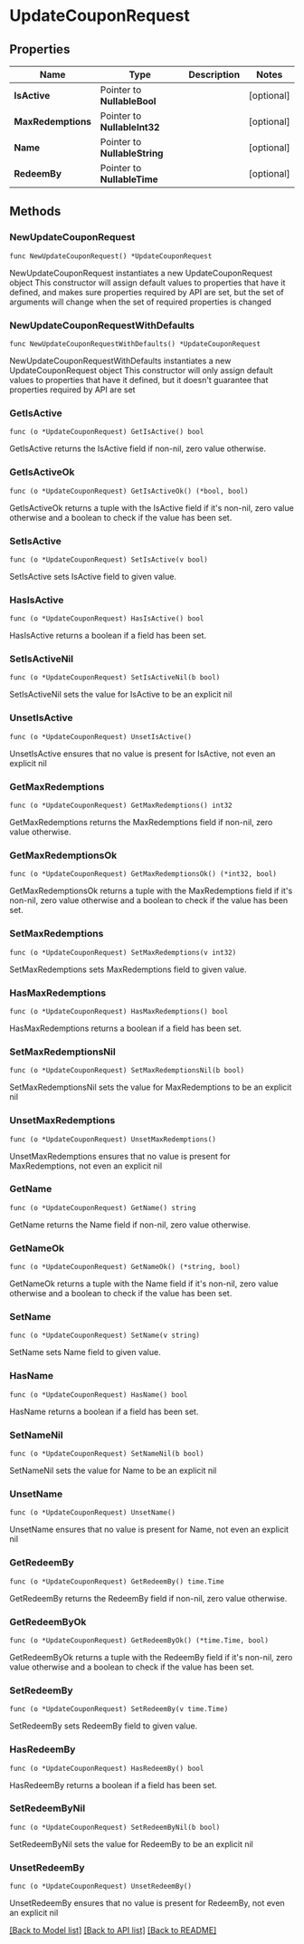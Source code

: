 # UpdateCouponRequest

## Properties

Name | Type | Description | Notes
------------ | ------------- | ------------- | -------------
**IsActive** | Pointer to **NullableBool** |  | [optional] 
**MaxRedemptions** | Pointer to **NullableInt32** |  | [optional] 
**Name** | Pointer to **NullableString** |  | [optional] 
**RedeemBy** | Pointer to **NullableTime** |  | [optional] 

## Methods

### NewUpdateCouponRequest

`func NewUpdateCouponRequest() *UpdateCouponRequest`

NewUpdateCouponRequest instantiates a new UpdateCouponRequest object
This constructor will assign default values to properties that have it defined,
and makes sure properties required by API are set, but the set of arguments
will change when the set of required properties is changed

### NewUpdateCouponRequestWithDefaults

`func NewUpdateCouponRequestWithDefaults() *UpdateCouponRequest`

NewUpdateCouponRequestWithDefaults instantiates a new UpdateCouponRequest object
This constructor will only assign default values to properties that have it defined,
but it doesn't guarantee that properties required by API are set

### GetIsActive

`func (o *UpdateCouponRequest) GetIsActive() bool`

GetIsActive returns the IsActive field if non-nil, zero value otherwise.

### GetIsActiveOk

`func (o *UpdateCouponRequest) GetIsActiveOk() (*bool, bool)`

GetIsActiveOk returns a tuple with the IsActive field if it's non-nil, zero value otherwise
and a boolean to check if the value has been set.

### SetIsActive

`func (o *UpdateCouponRequest) SetIsActive(v bool)`

SetIsActive sets IsActive field to given value.

### HasIsActive

`func (o *UpdateCouponRequest) HasIsActive() bool`

HasIsActive returns a boolean if a field has been set.

### SetIsActiveNil

`func (o *UpdateCouponRequest) SetIsActiveNil(b bool)`

 SetIsActiveNil sets the value for IsActive to be an explicit nil

### UnsetIsActive
`func (o *UpdateCouponRequest) UnsetIsActive()`

UnsetIsActive ensures that no value is present for IsActive, not even an explicit nil
### GetMaxRedemptions

`func (o *UpdateCouponRequest) GetMaxRedemptions() int32`

GetMaxRedemptions returns the MaxRedemptions field if non-nil, zero value otherwise.

### GetMaxRedemptionsOk

`func (o *UpdateCouponRequest) GetMaxRedemptionsOk() (*int32, bool)`

GetMaxRedemptionsOk returns a tuple with the MaxRedemptions field if it's non-nil, zero value otherwise
and a boolean to check if the value has been set.

### SetMaxRedemptions

`func (o *UpdateCouponRequest) SetMaxRedemptions(v int32)`

SetMaxRedemptions sets MaxRedemptions field to given value.

### HasMaxRedemptions

`func (o *UpdateCouponRequest) HasMaxRedemptions() bool`

HasMaxRedemptions returns a boolean if a field has been set.

### SetMaxRedemptionsNil

`func (o *UpdateCouponRequest) SetMaxRedemptionsNil(b bool)`

 SetMaxRedemptionsNil sets the value for MaxRedemptions to be an explicit nil

### UnsetMaxRedemptions
`func (o *UpdateCouponRequest) UnsetMaxRedemptions()`

UnsetMaxRedemptions ensures that no value is present for MaxRedemptions, not even an explicit nil
### GetName

`func (o *UpdateCouponRequest) GetName() string`

GetName returns the Name field if non-nil, zero value otherwise.

### GetNameOk

`func (o *UpdateCouponRequest) GetNameOk() (*string, bool)`

GetNameOk returns a tuple with the Name field if it's non-nil, zero value otherwise
and a boolean to check if the value has been set.

### SetName

`func (o *UpdateCouponRequest) SetName(v string)`

SetName sets Name field to given value.

### HasName

`func (o *UpdateCouponRequest) HasName() bool`

HasName returns a boolean if a field has been set.

### SetNameNil

`func (o *UpdateCouponRequest) SetNameNil(b bool)`

 SetNameNil sets the value for Name to be an explicit nil

### UnsetName
`func (o *UpdateCouponRequest) UnsetName()`

UnsetName ensures that no value is present for Name, not even an explicit nil
### GetRedeemBy

`func (o *UpdateCouponRequest) GetRedeemBy() time.Time`

GetRedeemBy returns the RedeemBy field if non-nil, zero value otherwise.

### GetRedeemByOk

`func (o *UpdateCouponRequest) GetRedeemByOk() (*time.Time, bool)`

GetRedeemByOk returns a tuple with the RedeemBy field if it's non-nil, zero value otherwise
and a boolean to check if the value has been set.

### SetRedeemBy

`func (o *UpdateCouponRequest) SetRedeemBy(v time.Time)`

SetRedeemBy sets RedeemBy field to given value.

### HasRedeemBy

`func (o *UpdateCouponRequest) HasRedeemBy() bool`

HasRedeemBy returns a boolean if a field has been set.

### SetRedeemByNil

`func (o *UpdateCouponRequest) SetRedeemByNil(b bool)`

 SetRedeemByNil sets the value for RedeemBy to be an explicit nil

### UnsetRedeemBy
`func (o *UpdateCouponRequest) UnsetRedeemBy()`

UnsetRedeemBy ensures that no value is present for RedeemBy, not even an explicit nil

[[Back to Model list]](../README.md#documentation-for-models) [[Back to API list]](../README.md#documentation-for-api-endpoints) [[Back to README]](../README.md)


